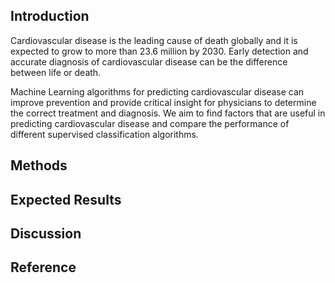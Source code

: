 ## Introduction
Cardiovascular disease is the leading cause of death globally and it is expected to grow to more than 23.6 million by 2030. Early detection and accurate diagnosis of cardiovascular disease can be the difference between life or death.

Machine Learning algorithms for predicting cardiovascular disease can improve prevention and provide critical insight for physicians to determine the correct treatment and diagnosis. We aim to find factors that are useful in predicting cardiovascular disease and compare the performance of different supervised classification algorithms.

## Methods


## Expected Results

## Discussion

## Reference
